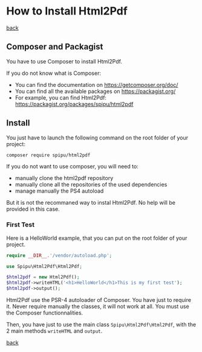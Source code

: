 # How to Install Html2Pdf

[back](./README.md)

## Composer and Packagist

You have to use Composer to install Html2Pdf.

If you do not know what is Composer:

* You can find the documentation on https://getcomposer.org/doc/
* You can find all the available packages on https://packagist.org/
* For example, you can find Html2Pdf: https://packagist.org/packages/spipu/html2pdf

## Install

You just have to launch the following command on the root folder of your project:

```bash
composer require spipu/html2pdf
```

If you do not want to use composer, you will need to:

* manually clone the html2pdf repository
* manually clone all the repositories of the used dependencies
* manage manually the PS4 autoload

But it is not the recommaned way to instal Html2Pdf. No help will be provided in this case.

### First Test

Here is a HelloWorld example, that you can put on the root folder of your project.

```php
require __DIR__.'/vendor/autoload.php';

use Spipu\Html2Pdf\Html2Pdf;

$html2pdf = new Html2Pdf();
$html2pdf->writeHTML('<h1>HelloWorld</h1>This is my first test');
$html2pdf->output();
```

Html2Pdf use the PSR-4 autoloader of Composer. You have just to require it. Never require manually the classes, it will not work at all. You must use the Composer functionnalities.

Then, you have just to use the main class `Spipu\Html2Pdf\Html2Pdf`, with the 2 main methods `writeHTML` and `output`.

[back](./README.md)

